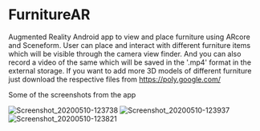 # FurnitureAR
Augmented Reality Android app to view and place furniture using ARcore and Sceneform.
User can place and interact with different furniture items which will be visible through the camera view finder.
And you can also record a video of the same which will be saved in the '.mp4' format in the external storage.
If you want to add more 3D models of different furniture just download the respective files from https://poly.google.com/

Some of the screenshots from the app

![Screenshot_20200510-123738](https://user-images.githubusercontent.com/44797251/83131701-e35e4e80-a0fd-11ea-940b-66952a5eef97.png)
![Screenshot_20200510-123937](https://user-images.githubusercontent.com/44797251/83131588-b01bbf80-a0fd-11ea-8c25-8b62f25cd6e4.png)
![Screenshot_20200510-123821](https://user-images.githubusercontent.com/44797251/83131644-ca559d80-a0fd-11ea-9ca1-b833a3b7a27f.png)

